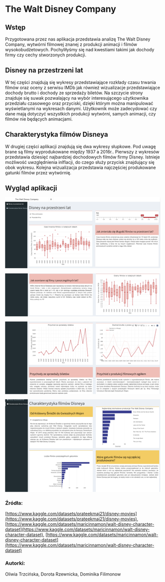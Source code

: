 # The Walt Disney Company

## Wstęp

Przygotowana przez nas aplikacja przedstawia analizę The Walt Disney Company, wytwórni filmowej znanej z produkcji animacji i filmów wysokobudżetowych. Pochyliłyśmy się nad kwestiami takimi jak dochody firmy czy cechy stworzonych produkcji.

## Disney na przestrzeni lat

W tej części znajdują się wykresy przedstawiające rozkłady czasu trwania filmów oraz oceny z serwisu IMDb jak również wizualizacje przedstawiające dochody brutto i dochody ze sprzedaży biletów. Na szczycie strony znajduje się suwak pozwalający na wybór interesującego użytkownika przedziału czasowego oraz przyciski, dzięki którym można manipulować wyświetlanymi na wykresach danymi. Użytkownik może zadecydować czy dane mają dotyczyć wszystkich produkcji wytwórni, samych animacji, czy filmów nie będących animacjami. 


## Charakterystyka filmów Disneya

W drugiej części aplikacji znajdują się dwa wykresy słupkowe. Pod uwagę brane są filmy wyprodukowane między 1937 a 2016r.. Pierwszy z wykresów przedstawia dziesięć najbardziej dochodowych filmów firmy Disney.  Istnieje możliwość uwzględnienia inlflacji, do czego służy przycisk znajdujący się obok wykresu. Kolejna wizualizacja przedstawia najczęściej produkowane gatunki filmów przez wytwórnię. 


## Wygląd aplikacji


![](4.png)


![](5.png)


![](2.png)


![](3.png)

### Źródła:
[https://www.kaggle.com/datasets/prateekmaj21/disney-movies](https://www.kaggle.com/datasets/prateekmaj21/disney-movies), [https://www.kaggle.com/datasets/maricinnamon/walt-disney-character-dataset](https://www.kaggle.com/datasets/maricinnamon/walt-disney-character-dataset), [https://www.kaggle.com/datasets/maricinnamon/walt-disney-character-dataset](https://www.kaggle.com/datasets/maricinnamon/walt-disney-character-dataset)

### Autorki: 
Oliwia Trzcińska, Dorota Rzewnicka, Dominika Filimonow
